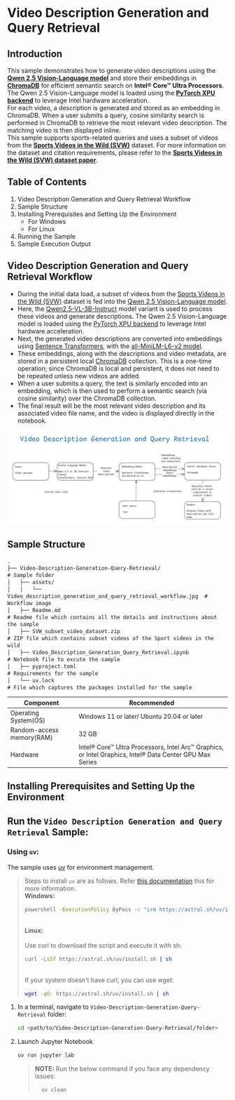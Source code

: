 # Video Description Generation and Query Retrieval
## Introduction
This sample demonstrates how to generate video descriptions using the [**Qwen 2.5 Vision-Language model**](https://github.com/QwenLM/Qwen2.5-VL) and store their embeddings in [**ChromaDB**](https://www.trychroma.com/) for efficient semantic search on **Intel® Core™ Ultra Processors**. The Qwen 2.5 Vision-Language model is loaded using the [**PyTorch XPU backend**](https://docs.pytorch.org/docs/stable/notes/get_start_xpu.html) to leverage Intel hardware acceleration.\
For each video, a description is generated and stored as an embedding in ChromaDB. When a user submits a query, cosine similarity search is performed in ChromaDB to retrieve the most relevant video description. The matching video is then displayed inline.\
This sample supports sports-related queries and uses a subset of videos from the [**Sports Videos in the Wild (SVW)**](https://cvlab.cse.msu.edu/project-svw.html) dataset. For more information on the dataset and citation requirements, please refer to the [**Sports Videos in the Wild (SVW) dataset paper**](https://cvlab.cse.msu.edu/project-svw.html#:~:text=SVW%20Download,Bibtex%20%7C%20PDF).

## Table of Contents
1. Video Description Generation and Query Retrieval Workflow
2. Sample Structure
3. Installing Prerequisites and Setting Up the Environment
   - For Windows
   - For Linux
4. Running the Sample
5. Sample Execution Output

## Video Description Generation and Query Retrieval Workflow
- During the initial data load, a subset of videos from the [Sports Videos in the Wild (SVW)](https://cvlab.cse.msu.edu/project-svw.html) dataset is fed into the [Qwen 2.5 Vision-Language model](https://github.com/QwenLM/Qwen2.5-VL).
- Here, the [Qwen2.5-VL-3B-Instruct](https://huggingface.co/Qwen/Qwen2.5-VL-3B-Instruct) model variant is used to process these videos and generate descriptions. The Qwen 2.5 Vision-Language model is loaded using the [PyTorch XPU backend](https://docs.pytorch.org/docs/stable/notes/get_start_xpu.html) to leverage Intel hardware acceleration.
- Next, the generated video descriptions are converted into embeddings using [Sentence Transformers](https://sbert.net/), with the [all-MiniLM-L6-v2 model](https://huggingface.co/sentence-transformers/all-MiniLM-L6-v2).
- These embeddings, along with the descriptions and video metadata, are stored in a persistent local [ChromaDB](https://www.trychroma.com/) collection. This is a one-time operation; since ChromaDB is local and persistent, it does not need to be repeated unless new videos are added.
- When a user submits a query, the text is similarly encoded into an embedding, which is then used to perform a semantic search (via cosine similarity) over the ChromaDB collection.
- The final result will be the most relevant video description and its associated video file name, and the video is displayed directly in the notebook.

![How it works](./assets/Video_description_generation_and_query_retrieval_workflow.jpg)

## Sample Structure

    .
    ├── Video-Description-Generation-Query-Retrieval/                          # Sample folder
    │   ├── assets/
    │   │   └── Video_description_generation_and_query_retrieval_workflow.jpg  # Workflow image
    │   ├── Readme.md                                                          # Readme file which contains all the details and instructions about the sample      
    │   ├── SVW_subset_video_dataset.zip                                       # ZIP file which contains subset videos of the Sport videos in the wild 
    │   ├── Video_Description_Generation_Query_Retrieval.ipynb                 # Notebook file to excute the sample
    │   ├── pyproject.toml                                                     # Requirements for the sample
    │   └── uv.lock                                                            # File which captures the packages installed for the sample

| Component      | Recommended                                             |
| -------------- | ------------------------------------------------------- |
| Operating System(OS)             | Windows 11 or later/ Ubuntu 20.04 or later                    |
| Random-access memory(RAM)          | 32 GB                                                   |
| Hardware | Intel® Core™ Ultra Processors, Intel Arc™ Graphics, or Intel Graphics, Intel® Data Center GPU Max Series |


## Installing Prerequisites and Setting Up the Environment


## Run the `Video Description Generation and Query Retrieval` Sample:

### Using `uv`:
The sample uses [uv](https://docs.astral.sh/uv/) for environment management. 
> Steps to install `uv` are as follows. Refer [this documentation](https://docs.astral.sh/uv/getting-started/installation/) this for more information.
> </br> **Windows:** </br>
> ```bash
> powershell -ExecutionPolicy ByPass -c "irm https://astral.sh/uv/install.ps1 | iex"
> ```
> 
> </br> **Linux:** </br>
> </br> Use curl to download the script and execute it with sh:
> ```bash
> curl -LsSf https://astral.sh/uv/install.sh | sh
> ```
>
> </br> If your system doesn't have curl, you can use wget:
> ```bash
> wget -qO- https://astral.sh/uv/install.sh | sh
> ```
   
1. In a terminal, navigate to `Video-Description-Generation-Query-Retrieval` folder:
   ```bash
   cd <path/to/Video-Description-Generation-Query-Retrieval/folder>
   ```
   
2. Launch Jupyter Notebook

   ```bash
   uv run jupyter lab
   ```
   > **NOTE:** Run the below command if you face any dependency issues:
   > ```bash
   >   uv clean
   > ```
